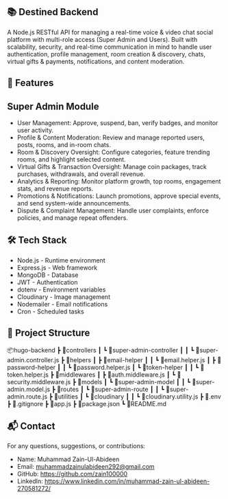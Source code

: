 ## 📚 Destined Backend

A Node.js RESTful API for managing a real-time voice & video chat social platform with multi-role access (Super Admin and Users). Built with scalability, security, and real-time communication in mind to handle user authentication, profile management, room creation & discovery, chats, virtual gifts & payments, notifications, and content moderation.

## 🚀 Features

## Super Admin Module

- User Management: Approve, suspend, ban, verify badges, and monitor user activity.
- Profile & Content Moderation: Review and manage reported users, posts, rooms, and in-room chats.
- Room & Discovery Oversight: Configure categories, feature trending rooms, and highlight selected content.
- Virtual Gifts & Transaction Oversight: Manage coin packages, track purchases, withdrawals, and overall revenue.
- Analytics & Reporting: Monitor platform growth, top rooms, engagement stats, and revenue reports.
- Promotions & Notifications: Launch promotions, approve special events, and send system-wide announcements.
- Dispute & Complaint Management: Handle user complaints, enforce policies, and manage repeat offenders.

## 🛠️ Tech Stack

- Node.js - Runtime environment
- Express.js - Web framework
- MongoDB - Database
- JWT - Authentication
- dotenv - Environment variables
- Cloudinary - Image management
- Nodemailer - Email notifications
- Cron - Scheduled tasks

## 📁 Project Structure

📦hugo-backend
 ┣ 📂controllers
 ┃ ┗ 📂super-admin-controller
 ┃ ┃ ┗ 📜super-admin.controller.js
 ┣ 📂helpers
 ┃ ┣ 📂email-helper
 ┃ ┃ ┗ 📜email.helper.js
 ┃ ┣ 📂password-helper
 ┃ ┃ ┗ 📜password.helper.js
 ┃ ┗ 📂token-helper
 ┃ ┃ ┗ 📜token.helper.js
 ┣ 📂middlewares
 ┃ ┣ 📜auth.middleware.js
 ┃ ┗ 📜security.middleware.js
 ┣ 📂models
 ┃ ┗ 📂super-admin-model
 ┃ ┃ ┗ 📜super-admin.model.js
 ┣ 📂routes
 ┃ ┗ 📂super-admin-route
 ┃ ┃ ┗ 📜super-admin.route.js
 ┣ 📂utilities
 ┃ ┗ 📂cloudinary
 ┃ ┃ ┗ 📜cloudinary.utility.js
 ┣ 📜.env
 ┣ 📜.gitignore
 ┣ 📜app.js
 ┣ 📜package.json
 ┗ 📜README.md

## 📬 Contact

For any questions, suggestions, or contributions:

- Name: Muhammad Zain-Ul-Abideen
- Email: muhammadzainulabideen292@gmail.com
- GitHub: https://github.com/zain100000
- LinkedIn: https://www.linkedin.com/in/muhammad-zain-ul-abideen-270581272/
